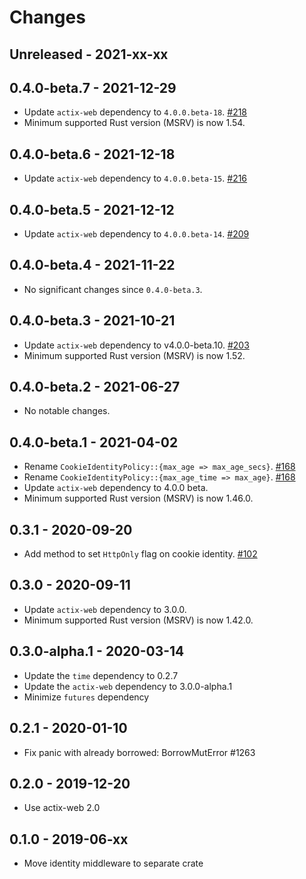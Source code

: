 # Changes

## Unreleased - 2021-xx-xx


## 0.4.0-beta.7 - 2021-12-29
- Update `actix-web` dependency to `4.0.0.beta-18`. [#218]
- Minimum supported Rust version (MSRV) is now 1.54.

[#218]: https://github.com/actix/actix-extras/pull/218


## 0.4.0-beta.6 - 2021-12-18
- Update `actix-web` dependency to `4.0.0.beta-15`. [#216]

[#216]: https://github.com/actix/actix-extras/pull/216


## 0.4.0-beta.5 - 2021-12-12
- Update `actix-web` dependency to `4.0.0.beta-14`. [#209]

[#209]: https://github.com/actix/actix-extras/pull/209


## 0.4.0-beta.4 - 2021-11-22
- No significant changes since `0.4.0-beta.3`.


## 0.4.0-beta.3 - 2021-10-21
- Update `actix-web` dependency to v4.0.0-beta.10. [#203]
- Minimum supported Rust version (MSRV) is now 1.52.

[#203]: https://github.com/actix/actix-extras/pull/203


## 0.4.0-beta.2 - 2021-06-27
- No notable changes.


## 0.4.0-beta.1 - 2021-04-02
- Rename `CookieIdentityPolicy::{max_age => max_age_secs}`. [#168]
- Rename `CookieIdentityPolicy::{max_age_time => max_age}`. [#168]
- Update `actix-web` dependency to 4.0.0 beta.
- Minimum supported Rust version (MSRV) is now 1.46.0.

[#168]: https://github.com/actix/actix-extras/pull/168


## 0.3.1 - 2020-09-20
- Add method to set `HttpOnly` flag on cookie identity. [#102]

[#102]: https://github.com/actix/actix-extras/pull/102


## 0.3.0 - 2020-09-11
- Update `actix-web` dependency to 3.0.0.
- Minimum supported Rust version (MSRV) is now 1.42.0.


## 0.3.0-alpha.1 - 2020-03-14
- Update the `time` dependency to 0.2.7
- Update the `actix-web` dependency to 3.0.0-alpha.1
- Minimize `futures` dependency


## 0.2.1 - 2020-01-10
- Fix panic with already borrowed: BorrowMutError #1263


## 0.2.0 - 2019-12-20
- Use actix-web 2.0


## 0.1.0 - 2019-06-xx
- Move identity middleware to separate crate
